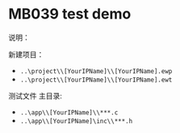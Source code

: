 # MB039 test demo
说明：

新建项目：
- `..\project\\[YourIPName]\\[YourIPName].ewp`
- `..\project\\[YourIPName]\\[YourIPName].ewt`

测试文件
主目录:
- `..\app\\[YourIPName]\\***.c`
- `..\app\\[YourIPName]\inc\\***.h`